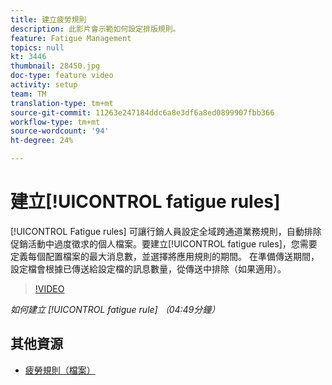 ```yaml
---
title: 建立疲勞規則
description: 此影片會示範如何設定排版規則。
feature: Fatigue Management
topics: null
kt: 3446
thumbnail: 28450.jpg
doc-type: feature video
activity: setup
team: TM
translation-type: tm+mt
source-git-commit: 11263e247184ddc6a8e3df6a8ed0899907fbb366
workflow-type: tm+mt
source-wordcount: '94'
ht-degree: 24%

---
```



# 建立[!UICONTROL fatigue rules]

[!UICONTROL Fatigue rules] 可讓行銷人員設定全域跨通道業務規則，自動排除促銷活動中過度徵求的個人檔案。要建立[!UICONTROL fatigue rules]，您需要定義每個配置檔案的最大消息數，並選擇將應用規則的期間。 在準備傳送期間，設定檔會根據已傳送給設定檔的訊息數量，從傳送中排除（如果適用）。

>[!VIDEO](https://video.tv.adobe.com/v/28450?quality=12)

*如何建立 [!UICONTROL fatigue rule] （04:49分鐘）*

## 其他資源

* [疲勞規則（檔案）](https://docs.adobe.com/content/help/en/campaign-standard/using/administrating/working-with-typology-rules/fatigue-rules.html)
